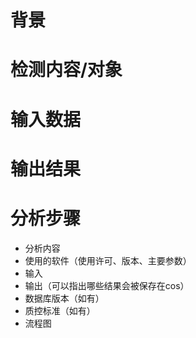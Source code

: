 # 背景
# 检测内容/对象
# 输入数据
# 输出结果
# 分析步骤
 - 分析内容
 - 使用的软件（使用许可、版本、主要参数）
 - 输入
 - 输出（可以指出哪些结果会被保存在cos）
 - 数据库版本（如有）
 - 质控标准（如有）
 - 流程图